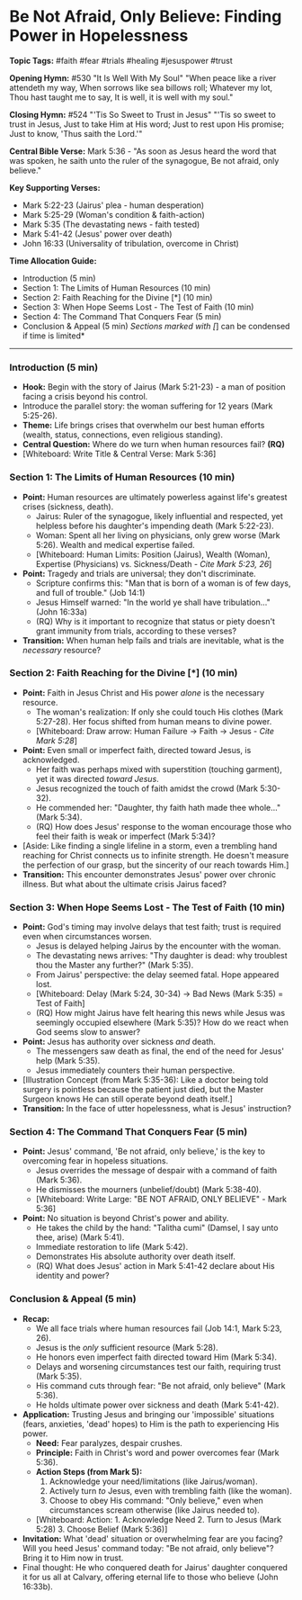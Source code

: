 # Be Not Afraid, Only Believe: Finding Power in Hopelessness

**Topic Tags:** #faith #fear #trials #healing #jesuspower #trust

**Opening Hymn:** #530 "It Is Well With My Soul" "When peace like a river
attendeth my way, When sorrows like sea billows roll; Whatever my lot, Thou hast
taught me to say, It is well, it is well with my soul."

**Closing Hymn:** #524 "'Tis So Sweet to Trust in Jesus" "'Tis so sweet to trust
in Jesus, Just to take Him at His word; Just to rest upon His promise; Just to
know, 'Thus saith the Lord.'"

**Central Bible Verse:** Mark 5:36 - "As soon as Jesus heard the word that was
spoken, he saith unto the ruler of the synagogue, Be not afraid, only believe."

**Key Supporting Verses:**

- Mark 5:22-23 (Jairus' plea - human desperation)
- Mark 5:25-29 (Woman's condition & faith-action)
- Mark 5:35 (The devastating news - faith tested)
- Mark 5:41-42 (Jesus' power over death)
- John 16:33 (Universality of tribulation, overcome in Christ)

**Time Allocation Guide:**

- Introduction (5 min)
- Section 1: The Limits of Human Resources (10 min)
- Section 2: Faith Reaching for the Divine [*] (10 min)
- Section 3: When Hope Seems Lost - The Test of Faith (10 min)
- Section 4: The Command That Conquers Fear (5 min)
- Conclusion & Appeal (5 min) _Sections marked with [_] can be condensed if time
  is limited\*

---

### Introduction (5 min)

- **Hook:** Begin with the story of Jairus (Mark 5:21-23) - a man of position
  facing a crisis beyond his control.
- Introduce the parallel story: the woman suffering for 12 years (Mark 5:25-26).
- **Theme:** Life brings crises that overwhelm our best human efforts (wealth,
  status, connections, even religious standing).
- **Central Question:** Where do we turn when human resources fail? **(RQ)**
- [Whiteboard: Write Title & Central Verse: Mark 5:36]

### Section 1: The Limits of Human Resources (10 min)

- **Point:** Human resources are ultimately powerless against life's greatest
  crises (sickness, death).
  - Jairus: Ruler of the synagogue, likely influential and respected, yet
    helpless before his daughter's impending death (Mark 5:22-23).
  - Woman: Spent all her living on physicians, only grew worse (Mark 5:26).
    Wealth and medical expertise failed.
  - [Whiteboard: Human Limits: Position (Jairus), Wealth (Woman), Expertise
    (Physicians) vs. Sickness/Death - *Cite Mark 5:23, 26*]
- **Point:** Tragedy and trials are universal; they don't discriminate.
  - Scripture confirms this: "Man that is born of a woman is of few days, and
    full of trouble." (Job 14:1)
  - Jesus Himself warned: "In the world ye shall have tribulation..." (John
    16:33a)
  - (RQ) Why is it important to recognize that status or piety doesn't grant
    immunity from trials, according to these verses?
- **Transition:** When human help fails and trials are inevitable, what is the
  _necessary_ resource?

### Section 2: Faith Reaching for the Divine [*] (10 min)

- **Point:** Faith in Jesus Christ and His power _alone_ is the necessary
  resource.
  - The woman's realization: If only she could touch His clothes (Mark 5:27-28).
    Her focus shifted from human means to divine power.
  - [Whiteboard: Draw arrow: Human Failure -> Faith -> Jesus - *Cite Mark 5:28*]
- **Point:** Even small or imperfect faith, directed toward Jesus, is
  acknowledged.
  - Her faith was perhaps mixed with superstition (touching garment), yet it was
    directed _toward Jesus_.
  - Jesus recognized the touch of faith amidst the crowd (Mark 5:30-32).
  - He commended her: "Daughter, thy faith hath made thee whole..." (Mark 5:34).
  - (RQ) How does Jesus' response to the woman encourage those who feel their
    faith is weak or imperfect (Mark 5:34)?
- [Aside: Like finding a single lifeline in a storm, even a trembling hand
  reaching for Christ connects us to infinite strength. He doesn't measure the
  perfection of our grasp, but the sincerity of our reach towards Him.]
- **Transition:** This encounter demonstrates Jesus' power over chronic illness.
  But what about the ultimate crisis Jairus faced?

### Section 3: When Hope Seems Lost - The Test of Faith (10 min)

- **Point:** God's timing may involve delays that test faith; trust is required
  even when circumstances worsen.
  - Jesus is delayed helping Jairus by the encounter with the woman.
  - The devastating news arrives: "Thy daughter is dead: why troublest thou the
    Master any further?" (Mark 5:35).
  - From Jairus' perspective: the delay seemed fatal. Hope appeared lost.
  - [Whiteboard: Delay (Mark 5:24, 30-34) -> Bad News (Mark 5:35) = Test of
    Faith]
  - (RQ) How might Jairus have felt hearing this news while Jesus was seemingly
    occupied elsewhere (Mark 5:35)? How do we react when God seems slow to
    answer?
- **Point:** Jesus has authority over sickness _and_ death.
  - The messengers saw death as final, the end of the need for Jesus' help (Mark
    5:35).
  - Jesus immediately counters their human perspective.
- [Illustration Concept (from Mark 5:35-36): Like a doctor being told surgery is
  pointless because the patient just died, but the Master Surgeon knows He can
  still operate beyond death itself.]
- **Transition:** In the face of utter hopelessness, what is Jesus' instruction?

### Section 4: The Command That Conquers Fear (5 min)

- **Point:** Jesus' command, 'Be not afraid, only believe,' is the key to
  overcoming fear in hopeless situations.
  - Jesus overrides the message of despair with a command of faith (Mark 5:36).
  - He dismisses the mourners (unbelief/doubt) (Mark 5:38-40).
  - [Whiteboard: Write Large: "BE NOT AFRAID, ONLY BELIEVE" - Mark 5:36]
- **Point:** No situation is beyond Christ's power and ability.
  - He takes the child by the hand: "Talitha cumi" (Damsel, I say unto thee,
    arise) (Mark 5:41).
  - Immediate restoration to life (Mark 5:42).
  - Demonstrates His absolute authority over death itself.
  - (RQ) What does Jesus' action in Mark 5:41-42 declare about His identity and
    power?

### Conclusion & Appeal (5 min)

- **Recap:**
  - We all face trials where human resources fail (Job 14:1, Mark 5:23, 26).
  - Jesus is the _only_ sufficient resource (Mark 5:28).
  - He honors even imperfect faith directed toward Him (Mark 5:34).
  - Delays and worsening circumstances test our faith, requiring trust (Mark
    5:35).
  - His command cuts through fear: "Be not afraid, only believe" (Mark 5:36).
  - He holds ultimate power over sickness and death (Mark 5:41-42).
- **Application:** Trusting Jesus and bringing our 'impossible' situations
  (fears, anxieties, 'dead' hopes) to Him is the path to experiencing His power.
  - **Need:** Fear paralyzes, despair crushes.
  - **Principle:** Faith in Christ's word and power overcomes fear (Mark 5:36).
  - **Action Steps (from Mark 5):**
    1.  Acknowledge your need/limitations (like Jairus/woman).
    2.  Actively turn _to_ Jesus, even with trembling faith (like the woman).
    3.  Choose to obey His command: "Only believe," even when circumstances
        scream otherwise (like Jairus needed to).
  - [Whiteboard: Action: 1. Acknowledge Need 2. Turn to Jesus (Mark 5:28) 3.
    Choose Belief (Mark 5:36)]
- **Invitation:** What 'dead' situation or overwhelming fear are you facing?
  Will you heed Jesus' command today: "Be not afraid, only believe"? Bring it to
  Him now in trust.
- Final thought: He who conquered death for Jairus' daughter conquered it for us
  all at Calvary, offering eternal life to those who believe (John 16:33b).
